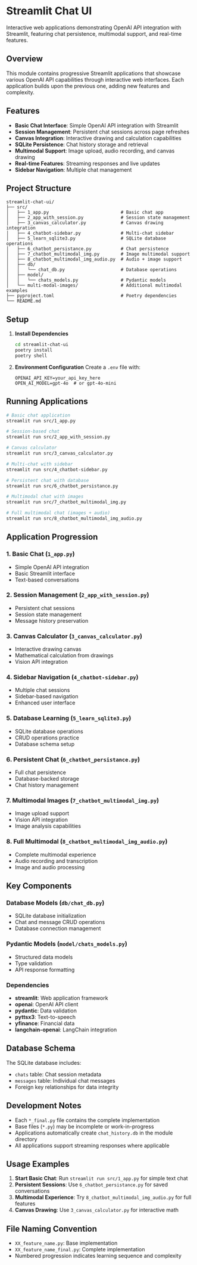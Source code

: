 # Streamlit Chat UI

Interactive web applications demonstrating OpenAI API integration with Streamlit, featuring chat persistence, multimodal support, and real-time features.

## Overview

This module contains progressive Streamlit applications that showcase various OpenAI API capabilities through interactive web interfaces. Each application builds upon the previous one, adding new features and complexity.

## Features

- **Basic Chat Interface**: Simple OpenAI API integration with Streamlit
- **Session Management**: Persistent chat sessions across page refreshes
- **Canvas Integration**: Interactive drawing and calculation capabilities
- **SQLite Persistence**: Chat history storage and retrieval
- **Multimodal Support**: Image upload, audio recording, and canvas drawing
- **Real-time Features**: Streaming responses and live updates
- **Sidebar Navigation**: Multiple chat management

## Project Structure

```
streamlit-chat-ui/
├── src/
│   ├── 1_app.py                           # Basic chat app
│   ├── 2_app_with_session.py              # Session state management
│   ├── 3_canvas_calculator.py             # Canvas drawing integration
│   ├── 4_chatbot-sidebar.py               # Multi-chat sidebar
│   ├── 5_learn_sqlite3.py                 # SQLite database operations
│   ├── 6_chatbot_persistance.py           # Chat persistence
│   ├── 7_chatbot_multimodal_img.py        # Image multimodal support
│   ├── 8_chatbot_multimodal_img_audio.py  # Audio + image support
│   ├── db/
│   │   └── chat_db.py                     # Database operations
│   ├── model/
│   │   └── chats_models.py                # Pydantic models
│   └── multi-modal-images/                # Additional multimodal examples
├── pyproject.toml                         # Poetry dependencies
└── README.md
```

## Setup

1. **Install Dependencies**
   ```bash
   cd streamlit-chat-ui
   poetry install
   poetry shell
   ```

2. **Environment Configuration**
   Create a `.env` file with:
   ```
   OPENAI_API_KEY=your_api_key_here
   OPEN_AI_MODEL=gpt-4o  # or gpt-4o-mini
   ```

## Running Applications

```bash
# Basic chat application
streamlit run src/1_app.py

# Session-based chat
streamlit run src/2_app_with_session.py

# Canvas calculator
streamlit run src/3_canvas_calculator.py

# Multi-chat with sidebar
streamlit run src/4_chatbot-sidebar.py

# Persistent chat with database
streamlit run src/6_chatbot_persistance.py

# Multimodal chat with images
streamlit run src/7_chatbot_multimodal_img.py

# Full multimodal chat (images + audio)
streamlit run src/8_chatbot_multimodal_img_audio.py
```

## Application Progression

### 1. Basic Chat (`1_app.py`)
- Simple OpenAI API integration
- Basic Streamlit interface
- Text-based conversations

### 2. Session Management (`2_app_with_session.py`)
- Persistent chat sessions
- Session state management
- Message history preservation

### 3. Canvas Calculator (`3_canvas_calculator.py`)
- Interactive drawing canvas
- Mathematical calculation from drawings
- Vision API integration

### 4. Sidebar Navigation (`4_chatbot-sidebar.py`)
- Multiple chat sessions
- Sidebar-based navigation
- Enhanced user interface

### 5. Database Learning (`5_learn_sqlite3.py`)
- SQLite database operations
- CRUD operations practice
- Database schema setup

### 6. Persistent Chat (`6_chatbot_persistance.py`)
- Full chat persistence
- Database-backed storage
- Chat history management

### 7. Multimodal Images (`7_chatbot_multimodal_img.py`)
- Image upload support
- Vision API integration
- Image analysis capabilities

### 8. Full Multimodal (`8_chatbot_multimodal_img_audio.py`)
- Complete multimodal experience
- Audio recording and transcription
- Image and audio processing

## Key Components

### Database Models (`db/chat_db.py`)
- SQLite database initialization
- Chat and message CRUD operations
- Database connection management

### Pydantic Models (`model/chats_models.py`)
- Structured data models
- Type validation
- API response formatting

### Dependencies
- **streamlit**: Web application framework
- **openai**: OpenAI API client
- **pydantic**: Data validation
- **pyttsx3**: Text-to-speech
- **yfinance**: Financial data
- **langchain-openai**: LangChain integration

## Database Schema

The SQLite database includes:
- `chats` table: Chat session metadata
- `messages` table: Individual chat messages
- Foreign key relationships for data integrity

## Development Notes

- Each `*_final.py` file contains the complete implementation
- Base files (`*.py`) may be incomplete or work-in-progress
- Applications automatically create `chat_history.db` in the module directory
- All applications support streaming responses where applicable

## Usage Examples

1. **Start Basic Chat**: Run `streamlit run src/1_app.py` for simple text chat
2. **Persistent Sessions**: Use `6_chatbot_persistance.py` for saved conversations
3. **Multimodal Experience**: Try `8_chatbot_multimodal_img_audio.py` for full features
4. **Canvas Drawing**: Use `3_canvas_calculator.py` for interactive math

## File Naming Convention

- `XX_feature_name.py`: Base implementation
- `XX_feature_name_final.py`: Complete implementation
- Numbered progression indicates learning sequence and complexity